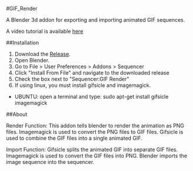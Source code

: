 #GIF_Render

A Blender 3d addon for exporting and importing animated GIF sequences.

A video tutorial is available [here](https://www.youtube.com/watch?v=xbroTg3UN7A)

##Installation

1. Download the [Release](https://github.com/doakey3/GIF_Render/releases). 
2. Open Blender. 
3. Go to File > User Preferences > Addons > Sequencer
4. Click "Install From File" and navigate to the downloaded release
5. Check the box next to "Sequencer:GIF Render"
6. If using linux, you must install gifsicle and imagemagick.
  - UBUNTU: open a terminal and type:
    sudo apt-get install gifsicle imagemagick

##About

Render Function:
This addon tells blender to render the animation as PNG files. Imagemagick is used to convert the PNG files to GIF files. Gifsicle is used to combine the GIF files into a single animated GIF. 

Import Function:
Gifsicle splits the animated GIF into separate GIF files. Imagemagick is used to convert the GIF files into PNG. Blender imports the image sequence into the sequencer.
